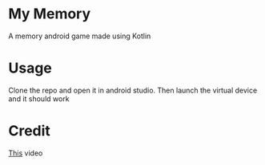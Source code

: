# My Memory

A memory android game made using Kotlin

# Usage

Clone the repo and open it in android studio. Then launch the virtual device and it should work

# Credit

[This](https://www.youtube.com/watch?v=C2DBDZKkLss) video

